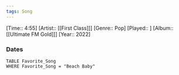 ```yaml
---
tags: Song  
---
```

[Time:: 4:55]
[Artist:: [[First Class]]]
[Genre:: Pop]
[Played:: ]
[Album:: [[Ultimate FM Gold]]]
[Year:: 2022]
### Dates
````dataview
TABLE Favorite_Song
WHERE Favorite_Song = "Beach Baby"
````